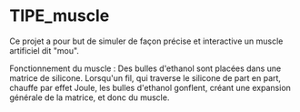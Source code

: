 # TIPE_muscle
Ce projet a pour but de simuler de façon précise et interactive un muscle artificiel dit "mou".

Fonctionnement du muscle :
Des bulles d'ethanol sont placées dans une matrice de silicone. Lorsqu'un fil, qui traverse le silicone de part en part, chauffe par effet Joule, les bulles d'ethanol gonflent,
créant une expansion générale de la matrice, et donc du muscle.
